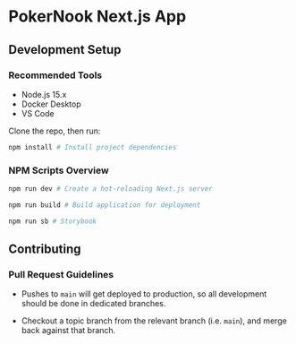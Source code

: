 # PokerNook Next.js App

## Development Setup

### Recommended Tools

- Node.js 15.x
- Docker Desktop
- VS Code

Clone the repo, then run:

```bash
npm install # Install project dependencies
```

### NPM Scripts Overview

```bash
npm run dev # Create a hot-reloading Next.js server

npm run build # Build application for deployment

npm run sb # Storybook
```

## Contributing

### Pull Request Guidelines

- Pushes to `main` will get deployed to production, so all development should be done in dedicated branches.

- Checkout a topic branch from the relevant branch (i.e. `main`), and merge back against that branch.
